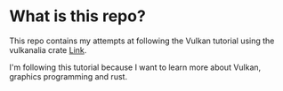 # What is this repo? #

This repo contains my attempts at following the Vulkan tutorial using the vulkanalia crate [Link](https://kylemayes.github.io/vulkanalia/introduction.html).

I'm following this tutorial because I want to learn more about Vulkan, graphics programming and rust.
